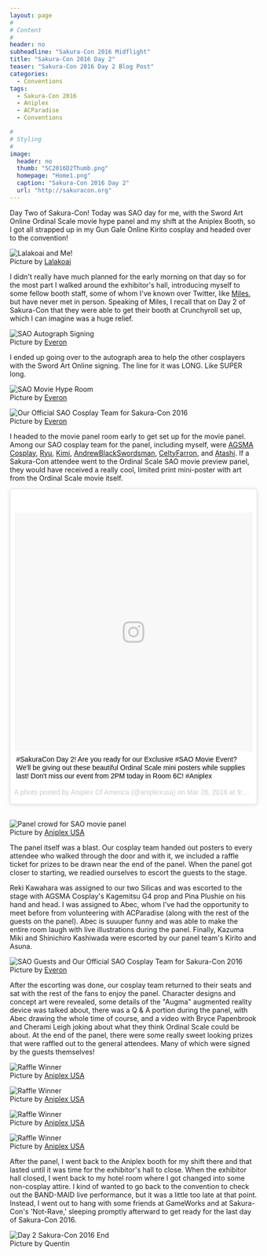 ```yaml
---
layout: page
#
# Content
#
header: no
subheadline: "Sakura-Con 2016 Midflight"
title: "Sakura-Con 2016 Day 2"
teaser: "Sakura-Con 2016 Day 2 Blog Post"
categories:
  - Conventions
tags:
  - Sakura-Con 2016
  - Aniplex
  - ACParadise
  - Conventions

#
# Styling
#
image:
  header: no
  thumb: "SC2016D2Thumb.png"
  homepage: "Home1.png"
  caption: "Sakura-Con 2016 Day 2"
  url: "http://sakuracon.org"
---
```


<p>Day Two of Sakura-Con! Today was SAO day for me, with the Sword Art Online Ordinal Scale movie hype panel and my shift at the Aniplex Booth, so I got all strapped up in my Gun Gale Online Kirito cosplay and headed over to the convention!</p>

<img src="/images/SC2016D2-01.jpg" alt="Lalakoai and Me!"><br/>
<span>Picture by <a href="https://twitter.com/aikowiththeflow">Lalakoai</a></span>

<p>I didn't really have much planned for the early morning on that day so for the most part I walked around the exhibitor's hall, introducing myself to some fellow booth staff, some of whom I've known over Twitter, like <a href="https://twitter.com/milesexpress999">Miles</a>, but have never met in person. Speaking of Miles, I recall that on Day 2 of Sakura-Con that they were able to get their booth at Crunchyroll set up, which I can imagine was a huge relief.</p>

<img src="/images/SC2016D2-12.jpg" alt="SAO Autograph Signing"><br/>
<span>Picture by <a href="http://www.acparadise.com/loves/everon">Everon</a></span>

<p>I ended up going over to the autograph area to help the other cosplayers with the Sword Art Online signing. The line for it was LONG. Like SUPER long.</p>

<img src="/images/SC2016D2-02.jpg" alt="SAO Movie Hype Room"><br/>
<span>Picture by <a href="http://www.acparadise.com/loves/everon">Everon</a></span>

<img src="/images/SC2016D2-05.jpg" alt="Our Official SAO Cosplay Team for Sakura-Con 2016"><br/>
<span>Picture by <a href="http://www.acparadise.com/loves/everon">Everon</a></span>

<p>I headed to the movie panel room early to get set up for the movie panel. Among our SAO cosplay team for the panel, including myself, were <a href="https://twitter.com/agsmacosplay">AGSMA Cosplay</a>, <a href="https://twitter.com/marinanc1">Ryu</a>, <a href="https://twitter.com/kimixkimi">Kimi</a>, <a href="https://twitter.com/ABlackSwordsman">AndrewBlackSwordsman</a>, <a href="https://twitter.com/CeltyFarron">CeltyFarron</a>, and <a href="https://twitter.com/atashi000">Atashi</a>. If a Sakura-Con attendee went to the Ordinal Scale SAO movie preview panel, they would have received a really cool, limited print mini-poster with art from the Ordinal Scale movie itself.</p>

<blockquote class="instagram-media" data-instgrm-captioned data-instgrm-version="7" style=" background:#FFF; border:0; border-radius:3px; box-shadow:0 0 1px 0 rgba(0,0,0,0.5),0 1px 10px 0 rgba(0,0,0,0.15); margin: 1px; max-width:658px; padding:0; width:99.375%; width:-webkit-calc(100% - 2px); width:calc(100% - 2px);"><div style="padding:8px;"> <div style=" background:#F8F8F8; line-height:0; margin-top:40px; padding:50.0% 0; text-align:center; width:100%;"> <div style=" background:url(data:image/png;base64,iVBORw0KGgoAAAANSUhEUgAAACwAAAAsCAMAAAApWqozAAAABGdBTUEAALGPC/xhBQAAAAFzUkdCAK7OHOkAAAAMUExURczMzPf399fX1+bm5mzY9AMAAADiSURBVDjLvZXbEsMgCES5/P8/t9FuRVCRmU73JWlzosgSIIZURCjo/ad+EQJJB4Hv8BFt+IDpQoCx1wjOSBFhh2XssxEIYn3ulI/6MNReE07UIWJEv8UEOWDS88LY97kqyTliJKKtuYBbruAyVh5wOHiXmpi5we58Ek028czwyuQdLKPG1Bkb4NnM+VeAnfHqn1k4+GPT6uGQcvu2h2OVuIf/gWUFyy8OWEpdyZSa3aVCqpVoVvzZZ2VTnn2wU8qzVjDDetO90GSy9mVLqtgYSy231MxrY6I2gGqjrTY0L8fxCxfCBbhWrsYYAAAAAElFTkSuQmCC); display:block; height:44px; margin:0 auto -44px; position:relative; top:-22px; width:44px;"></div></div> <p style=" margin:8px 0 0 0; padding:0 4px;"> <a href="https://www.instagram.com/p/BDbCHuHKX6H/" style=" color:#000; font-family:Arial,sans-serif; font-size:14px; font-style:normal; font-weight:normal; line-height:17px; text-decoration:none; word-wrap:break-word;" target="_blank">#SakuraCon Day 2! Are you ready for our Exclusive #SAO Movie Event? We&#39;ll be giving out these beautiful Ordinal Scale mini posters while supplies last! Don&#39;t miss our event from 2PM today in Room 6C! #Aniplex</a></p> <p style=" color:#c9c8cd; font-family:Arial,sans-serif; font-size:14px; line-height:17px; margin-bottom:0; margin-top:8px; overflow:hidden; padding:8px 0 7px; text-align:center; text-overflow:ellipsis; white-space:nowrap;">A photo posted by Aniplex Of America (@aniplexusa) on <time style=" font-family:Arial,sans-serif; font-size:14px; line-height:17px;" datetime="2016-03-26T16:08:27+00:00">Mar 26, 2016 at 9:08am PDT</time></p></div></blockquote>
<script async defer src="//platform.instagram.com/en_US/embeds.js"></script><br/>

<img src="/images/SC2016D2-07.jpg" alt="Panel crowd for SAO movie panel"><br/>
<span>Picture by <a href="https://twitter.com/aniplexUSA">Aniplex USA</a></span>

<p>The panel itself was a blast. Our cosplay team handed out posters to every attendee who walked through the door and with it, we included a raffle ticket for prizes to be drawn near the end of the panel. When the panel got closer to starting, we readied ourselves to escort the guests to the stage.</p>

 <p>Reki Kawahara was assigned to our two Silicas and was escorted to the stage with AGSMA Cosplay's Kagemitsu G4 prop and Pina Plushie on his hand and head. I was assigned to Abec, whom I've had the opportunity to meet before from volunteering with ACParadise (along with the rest of the guests on the panel). Abec is suuuper funny and was able to make the entire room laugh with live illustrations during the panel. Finally, Kazuma Miki and Shinichiro Kashiwada were escorted by our panel team's Kirito and Asuna.</p>

<img src="/images/SC2016D2-03.jpg" alt="SAO Guests and Our Official SAO Cosplay Team for Sakura-Con 2016"><br/>
<span>Picture by <a href="http://www.acparadise.com/loves/everon">Everon</a></span>

<p>After the escorting was done, our cosplay team returned to their seats and sat with the rest of the fans to enjoy the panel. Character designs and concept art were revealed, some details of the "Augma" augmented reality device was talked about, there was a Q & A portion during the panel, with Abec drawing the whole time of course, and a video with Bryce Papenbrook and Cherami Leigh joking about what they think Ordinal Scale could be about. At the end of the panel, there were some really sweet looking prizes that were raffled out to the general attendees. Many of which were signed by the guests themselves!</p>

<img src="/images/SC2016D2-08.jpg" alt="Raffle Winner"><br/>
<span>Picture by <a href="https://twitter.com/aniplexUSA">Aniplex USA</a></span>

<img src="/images/SC2016D2-09.jpg" alt="Raffle Winner"><br/>
<span>Picture by <a href="https://twitter.com/aniplexUSA">Aniplex USA</a></span>

<img src="/images/SC2016D2-10.jpg" alt="Raffle Winner"><br/>
<span>Picture by <a href="https://twitter.com/aniplexUSA">Aniplex USA</a></span>

<img src="/images/SC2016D2-11.jpg" alt="Raffle Winner"><br/>
<span>Picture by <a href="https://twitter.com/aniplexUSA">Aniplex USA</a></span>

<p>After the panel, I went back to the Aniplex booth for my shift there and that lasted until it was time for the exhibitor's hall to close. When the exhibitor hall closed, I went back to my hotel room where I got changed into some non-cosplay attire. I kind of wanted to go back to the convention to check out the BAND-MAID live performance, but it was a little too late at that point. Instead, I went out to hang with some friends at GameWorks and at Sakura-Con's 'Not-Rave,' sleeping promptly afterward to get ready for the last day of Sakura-Con 2016.</p>

<img src="/images/SC2016D2-04.jpg" alt="Day 2 Sakura-Con 2016 End"><br/>
<span>Picture by Quentin</span>
